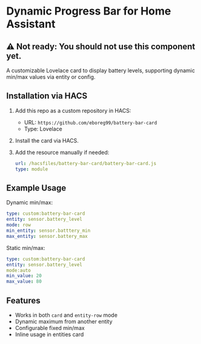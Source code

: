 # Dynamic Progress Bar for Home Assistant

## ⚠️ Not ready: You should not use this component yet.

A customizable Lovelace card to display battery levels, supporting dynamic min/max values via entity or config.

## Installation via HACS

1. Add this repo as a custom repository in HACS:
   - URL: `https://github.com/eboreg99/battery-bar-card`
   - Type: Lovelace

2. Install the card via HACS.
3. Add the resource manually if needed:
   ```yaml
   url: /hacsfiles/battery-bar-card/battery-bar-card.js
   type: module
   ```

## Example Usage

Dynamic min/max:
```yaml
type: custom:battery-bar-card
entity: sensor.battery_level
mode: row
min_entity: sensor.batttery_min
max_entity: sensor.battery_max
```
Static min/max:
```yaml
type: custom:battery-bar-card
entity: sensor.battery_level
mode:auto
min_value: 20
max_value: 80
```

## Features

- Works in both `card` and `entity-row` mode
- Dynamic maximum from another entity
- Configurable fixed min/max
- Inline usage in entities card
